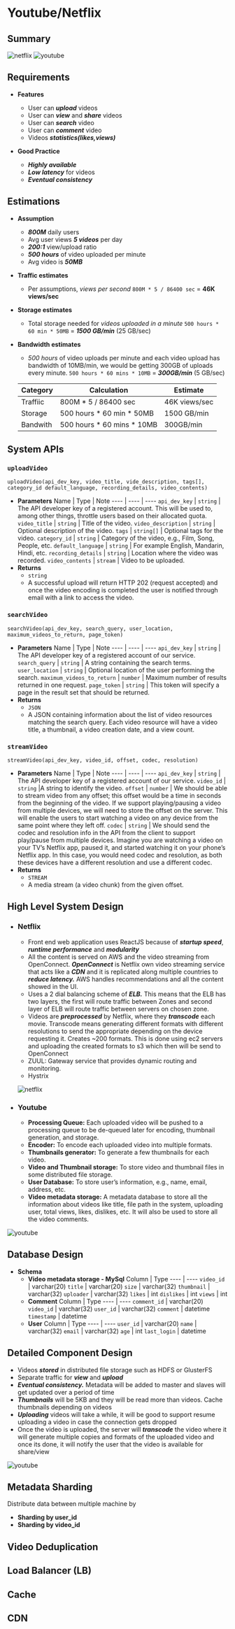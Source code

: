 # Youtube/Netflix

## Summary
![netflix](../img/netflix.png)
![youtube](../img/youtube-detail.png)

## Requirements
- **Features**
  - User can ***upload*** videos
  - User can ***view*** and ***share*** videos
  - User can ***search*** video 
  - User can ***comment*** video 
  - Videos ***statistics(likes,views)***

- **Good Practice**
  - ***Highly available***
  - ***Low latency*** for videos
  - ***Eventual consistency*** 

## Estimations
- **Assumption**
  - ***800M*** daily users
  - Avg user views ***5 videos*** per day
  - ***200:1*** view/upload ratio
  - ***500 hours*** of video uploaded per minute
  - Avg video is ***50MB***

- **Traffic estimates**
  - Per assumptions, *views per second*
  `800M * 5 / 86400 sec` = **46K views/sec**

- **Storage estimates**
  - Total storage needed for *videos uploaded in a minute*
  `500 hours * 60 min * 50MB` = ***1500 GB/min*** (25 GB/sec)

- **Bandwidth estimates**
  - *500 hours* of video uploads per minute and each video upload has bandwidth of 10MB/min, we would be getting 300GB of uploads every minute.
  `500 hours * 60 mins * 10MB` = ***300GB/min*** (5 GB/sec)

  
  Category | Calculation | Estimate
  ----| ---- | ----
  Traffiic | 800M * 5 / 86400 sec | 46K views/sec
  Storage | 500 hours * 60 min * 50MB | 1500 GB/min
  Bandwith | 500 hours * 60 mins * 10MB | 300GB/min

## System APIs

### `uploadVideo`
`uploadVideo(api_dev_key, video_title, vide_description, tags[], category_id default_language, recording_details, video_contents)`
- **Parameters**
  Name | Type | Note
  ---- | ---- | ----
  `api_dev_key` | `string` | The API developer key of a registered account. This will be used to, among other things, throttle users based on their allocated quota.
  `video_title` | `string` | Title of the video.
  `video_description` | `string` | Optional description of the video.
  `tags` | `string[]` | Optional tags for the video.
  `category_id` | `string` | Category of the video, e.g., Film, Song, People, etc.
  `default_language` | `string` | For example English, Mandarin, Hindi, etc.
  `recording_details` | `string` | Location where the video was recorded.
  `video_contents` | `stream` | Video to be uploaded.  
- **Returns**
  - `string`
  - A successful upload will return HTTP 202 (request accepted) and once the video encoding is completed the user is notified through email with a link to access the video. 

### `searchVideo`
`searchVideo(api_dev_key, search_query, user_location, maximum_videos_to_return, page_token)`
- **Parameters**
  Name | Type | Note
  ---- | ---- | ----
  `api_dev_key` | `string` | The API developer key of a registered account of our service.
  `search_query` | `string` | A string containing the search terms.
  `user_location` | `string` | Optional location of the user performing the search.
  `maximum_videos_to_return` | `number` | Maximum number of results returned in one request.
  `page_token` | `string` | This token will specify a page in the result set that should be returned.
- **Returns**
  - `JSON`
  - A JSON containing information about the list of video resources matching the search query. Each video resource will have a video title, a thumbnail, a video creation date, and a view count.

### `streamVideo`
`streamVideo(api_dev_key, video_id, offset, codec, resolution)`
- **Parameters**
  Name | Type | Note
  ---- | ---- | ----
  `api_dev_key` | `string` | The API developer key of a registered account of our service.
  `video_id` | `string` |A string to identify the video.
  `offset` | `number` | We should be able to stream video from any offset; this offset would be a time in seconds from the beginning of the video. If we support playing/pausing a video from multiple devices, we will need to store the offset on the server. This will enable the users to start watching a video on any device from the same point where they left off.
  `codec` | `string` | We should send the codec and resolution info in the API from the client to support play/pause from multiple devices. Imagine you are watching a video on your TV’s Netflix app, paused it, and started watching it on your phone’s Netflix app. In this case, you would need codec and resolution, as both these devices have a different resolution and use a different codec.
- **Returns**
  - `STREAM`
  - A media stream (a video chunk) from the given offset.

## High Level System Design

- ### Netflix
  - Front end web application uses ReactJS because of ***startup speed***, ***runtime performance*** and ***modularity***
  - All the content is served on AWS and the video streaming from OpenConnect. ***OpenConnect*** is Netflix own video streaming service that acts like a ***CDN*** and it is replicated along multiple countries to ***reduce latency.*** AWS handles recommendations and all the content showed in the UI.
  - Uses a 2 dial balancing scheme of ***ELB.*** This means that the ELB has two layers, the first will route traffic between Zones and second layer of ELB will route traffic between servers on chosen zone.
  - Videos are ***preprocessed*** by Netflix, where they ***transcode*** each movie. Transcode means generating different formats with different resolutions to send the appropriate depending on the device requesting it. Creates ~200 formats. This is done using ec2 servers and uploading the created formats to s3 which then will be send to OpenConnect
  - ZUUL: Gateway service that provides dynamic routing and monitoring. 
  - Hystrix 

  ![netflix](../img/netflix.png)

- ### Youtube
  - **Processing Queue:** Each uploaded video will be pushed to a processing queue to be de-queued later for encoding, thumbnail generation, and storage.
  - **Encoder:** To encode each uploaded video into multiple formats.
  - **Thumbnails generator:** To generate a few thumbnails for each video.
  - **Video and Thumbnail storage:** To store video and thumbnail files in some distributed file storage.
  - **User Database:** To store user’s information, e.g., name, email, address, etc.
  - **Video metadata storage:** A metadata database to store all the information about videos like title, file path in the system, uploading user, total views, likes, dislikes, etc. It will also be used to store all the video comments.

![youtube](../img/youtube-overview.png)

## Database Design

- **Schema**
  - **Video metadata storage - MySql**
    Column | Type
    ---- | ----
    `video_id` | varchar(20)
    `title` | varchar(20)
    `size` | varchar(32)
    `thumbnail` | varchar(32)
    `uploader` | varchar(32)
    `likes` | int
    `dislikes` | int
    `views` | int
  - **Comment**
    Column | Type
    ---- | ----
    `comment_id` | varchar(20)
    `video_id` | varchar(32)
    `user_id` | varchar(32)
    `comment` | datetime
    `timestamp` | datetime
  - **User**
    Column | Type
    ---- | ----
    `user_id` | varchar(20)
    `name` | varchar(32)
    `email` | varchar(32)
    `age` | int
    `last_login` | datetime


## Detailed Component Design

- Videos ***stored*** in distributed file storage such as HDFS or GlusterFS
- Separate traffic for ***view*** and ***upload***
- ***Eventual consistency.*** Metadata will be added to master and slaves will get updated over a period of time
- ***Thumbnails*** will be 5KB and they will be read more than videos. Cache thumbnails depending on videos
- ***Uploading*** videos will take a while, it will be good to support resume uploading a video in case the connection gets dropped
- Once the video is uploaded, the server will ***transcode*** the video where it will generate multiple copies and formats of the uploaded video and once its done, it will notify the user that the video is available for share/view

![youtube](../img/youtube-detail.png)

## Metadata Sharding
Distribute data between multiple machine by 
- **Sharding by user_id**
- **Sharding by video_id**

## Video Deduplication

## Load Balancer (LB)

## Cache

## CDN
